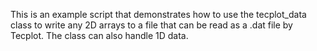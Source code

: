 This is an example script that demonstrates how to use the tecplot_data class to write any 2D arrays to a file that can be read as a .dat file by Tecplot.
The class can also handle 1D data.

